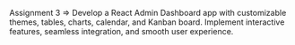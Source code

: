 Assignment 3 => Develop a React Admin Dashboard app with customizable themes, tables, charts, calendar, and Kanban board. Implement interactive features, seamless integration, and smooth user experience.
